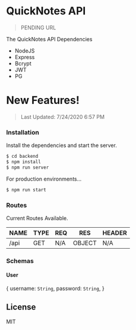 # QuickNotes API

> PENDING URL

The QuickNotes API Dependencies

- NodeJS
- Express
- Bcrypt
- JWT
- PG

# New Features!

> Last Updated: 7/24/2020 6:57 PM

### Installation

Install the dependencies and start the server.

```sh
$ cd backend
$ npm install
$ npm run server
```

For production environments...

```sh
$ npm run start
```

### Routes

Current Routes Available.

| NAME | TYPE | REQ | RES    | HEADER |
| ---- | ---- | --- | ------ | ------ |
| /api | GET  | N/A | OBJECT | N/A    |

### Schemas

#### User

{
username: `String`,
password: `String`,
}

## License

MIT
